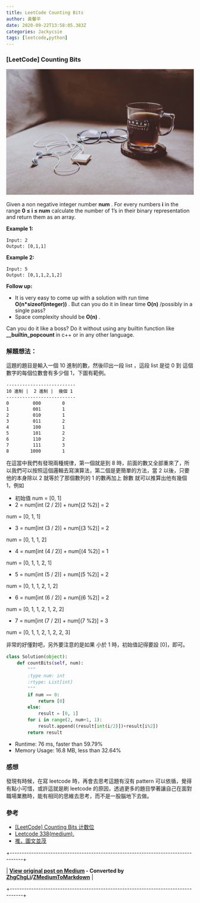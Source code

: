 ```yaml
---
title: LeetCode Counting Bits
author: 黃馨平
date: 2020-09-22T13:58:05.383Z
categories: Jackycsie
tags: [leetcode,python]
---
```


### [LeetCode] Counting Bits


![](assets/6981cd89fa73/1*HYwuZRfQ61x9qQ1vZcLH-g.jpeg)


Given a non negative integer number **num** . For every numbers **i** in the range **0 ≤ i ≤ num** calculate the number of 1’s in their binary representation and return them as an array.

**Example 1:**
```
Input: 2
Output: [0,1,1]
```

**Example 2:**
```
Input: 5
Output: [0,1,1,2,1,2]
```

**Follow up:**
- It is very easy to come up with a solution with run time **O(n*sizeof(integer))** . But can you do it in linear time **O(n)** /possibly in a single pass?
- Space complexity should be **O(n)** .


Can you do it like a boss? Do it without using any builtin function like **__builtin_popcount** in c++ or in any other language.
### **解題想法：**

這題的題目是輸入一個 10 進制的數，然後印出一段 list ，這段 list 是從 0 到 這個數字的每個位數會有多少個 1，下圖有範例。
```
--------------------------
10 進制 |  2 進制 |  幾個 1
--------------------------
0         000        0
1         001        1
2         010        1
3         011        2
4         100        1
5         101        2
6         110        2
7         111        3
8        1000        1
```

在這當中我們有發現兩種規律，第一個就是到 8 時，前面的數又全部重來了，所以我們可以按照這個邏輯去寫演算法，第二個是更簡單的方法，當 2 以後，只要他的本身除以 2 就等於了那個數列的 1 的數再加上 餘數 就可以推算出他有幾個 1，例如
- 初始值 num = [0, 1]
- 2 = num[int (2 / 2)] + num[(2 %2)] = 2


num = [0, 1, 1]
- 3 = num[int (3 / 2)] + num[(3 %2)] = 2


num = [0, 1, 1, 2]
- 4 = num[int (4 / 2)] + num[(4 %2)] = 1


num = [0, 1, 1, 2, 1]
- 5 = num[int (5 / 2)] + num[(5 %2)] = 2


num = [0, 1, 1, 2, 1, 2]
- 6 = num[int (6 / 2)] + num[(6 %2)] = 2


num = [0, 1, 1, 2, 1, 2, 2]
- 7 = num[int (7 / 2)] + num[(7 %2)] = 3


num = [0, 1, 1, 2, 1, 2, 2, 3]

非常的好懂對吧，另外要注意的是如果 小於 1 時，初始值記得要設 [0]，即可。
```python
class Solution(object):
    def countBits(self, num):
        """
        :type num: int
        :rtype: List[int]
        """
        if num == 0:
            return [0]
        else:
            result = [0, 1]
        for i in range(2, num+1, 1):
            result.append((result[int(i/2)])+result[i%2])
        return result
```
- Runtime: 76 ms, faster than 59.79%
- Memory Usage: 16.8 MB, less than 32.64%

### **感想**

發現有時候，在寫 leetcode 時，再會去思考這題有沒有 pattern 可以依循，覺得有點小可惜，或許這就是刷 leetcode 的原因，透過更多的題目學著讓自己在面對職場業務時，能有相同的思維去思考，而不是一股腦地下去做。
### 參考
- [[LeetCode] Counting Bits 计数位](https://www.cnblogs.com/grandyang/p/5294255.html)
- [Leetcode 338(medium).](https://www.youtube.com/watch?v=4a4CMZr5LaU&ab_channel=AndroidBabies%E5%AE%89%E5%8D%93%E5%A4%A7%E5%AE%9D%E8%B4%9D%E4%BB%AC)
- [推，圖文並茂](https://www.itread01.com/content/1547565859.html)



+-----------------------------------------------------------------------------------+

| **[View original post on Medium](https://medium.com/jacky-life/leetcode-counting-bits-6981cd89fa73) - Converted by [ZhgChgLi](https://zhgchg.li)/[ZMediumToMarkdown](https://github.com/ZhgChgLi/ZMediumToMarkdown)** |

+-----------------------------------------------------------------------------------+
